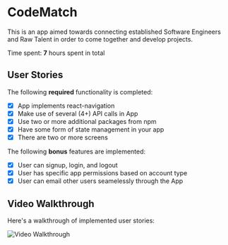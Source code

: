 # CodeMatch

This is an app aimed towards connecting established Software Engineers and Raw Talent in order to come together and develop projects.

Time spent: **7** hours spent in total

## User Stories

The following **required** functionality is completed:

- [x] App implements react-navigation
- [x] Make use of several (4+) API calls in App
- [x] Use two or more additional packages from npm
- [x] Have some form of state management in your app
- [x] There are two or more screens

The following **bonus** features are implemented:

- [x] User can signup, login, and logout
- [x] User has specific app permissions based on account type
- [x] User can email other users seamelessly through the App

## Video Walkthrough

Here's a walkthrough of implemented user stories:

<img src='https://media0.giphy.com/media/TB65XT3fWbneOF16ap/giphy.gif?cid=790b76119c8708a43a7462c433688077908bf5ebb5846cb9&rid=giphy.gif' width='' alt='Video Walkthrough' />
